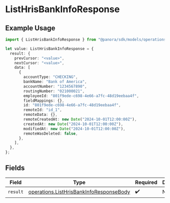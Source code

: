 # ListHrisBankInfoResponse

## Example Usage

```typescript
import { ListHrisBankInfoResponse } from "@panora/sdk/models/operations";

let value: ListHrisBankInfoResponse = {
  result: {
    prevCursor: "<value>",
    nextCursor: "<value>",
    data: [
      {
        accountType: "CHECKING",
        bankName: "Bank of America",
        accountNumber: "1234567890",
        routingNumber: "021000021",
        employeeId: "801f9ede-c698-4e66-a7fc-48d19eebaa4f",
        fieldMappings: {},
        id: "801f9ede-c698-4e66-a7fc-48d19eebaa4f",
        remoteId: "id_1",
        remoteData: {},
        remoteCreatedAt: new Date("2024-10-01T12:00:00Z"),
        createdAt: new Date("2024-10-01T12:00:00Z"),
        modifiedAt: new Date("2024-10-01T12:00:00Z"),
        remoteWasDeleted: false,
      },
    ],
  },
};
```

## Fields

| Field                                                                                              | Type                                                                                               | Required                                                                                           | Description                                                                                        |
| -------------------------------------------------------------------------------------------------- | -------------------------------------------------------------------------------------------------- | -------------------------------------------------------------------------------------------------- | -------------------------------------------------------------------------------------------------- |
| `result`                                                                                           | [operations.ListHrisBankInfoResponseBody](../../models/operations/listhrisbankinforesponsebody.md) | :heavy_check_mark:                                                                                 | N/A                                                                                                |